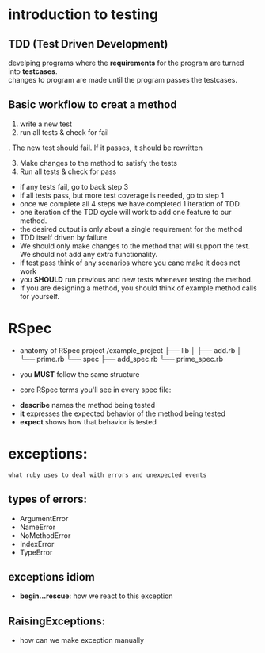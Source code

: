 # introduction to testing 

## TDD (Test Driven Development)
 develping programs where the **requirements** for the program are turned into **testcases**.  
 changes to program are made until the program passes the testcases.

## Basic workflow to creat a method 
 1. write a new test 
 2. run all tests & check for fail 

 . The new test should fail. If it passes, it should be rewritten

 3. Make changes to the method to satisfy the tests
 4. Run all tests & check for pass

 * if any tests fail, go to back step 3
 * if all tests pass, but more test coverage is needed, go to step 1
 * once we complete all 4 steps we have completed 1 iteration of TDD.
 * one iteration of the TDD cycle will work to add one feature to our method.
 * the desired output is only about a single requirement for the method
 * TDD itself driven by failure
 * We should only make changes to the method that  will support the test. We should not add any extra functionality.
 * if test pass think of any scenarios where you cane make it does not work
 * you **SHOULD** run previous and new tests whenever testing the method. 
 * If you are designing a method, you should think of example method calls for yourself.

 



# RSpec 

 * anatomy of RSpec project
 /example_project
  ├── lib
  │   ├── add.rb
  │   └── prime.rb
  └── spec
      ├── add_spec.rb
      └── prime_spec.rb

 * you **MUST** follow the same structure 
 *  core RSpec terms you'll see in every spec file:
  - **describe** names the method being tested
  - **it** expresses the expected behavior of the method being tested
  - **expect** shows how that behavior is tested




# exceptions:
    what ruby uses to deal with errors and unexpected events 


## types of errors:
    
 - ArgumentError
 - NameError
 - NoMethodError
 - IndexError 
 - TypeError 

 ## exceptions idiom
 - **begin...rescue**: how we react to this exception

 ## RaisingExceptions:
 - how can we make exception manually